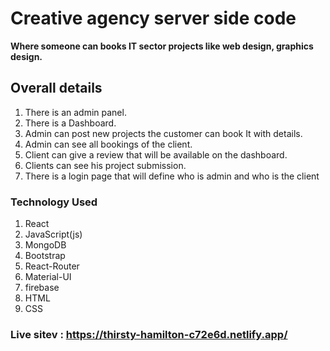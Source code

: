 # Creative agency server side code
**Where someone can books IT sector projects like web design, graphics design.**
## Overall details

1. There is an admin panel.
2. There is a Dashboard.
3. Admin can post new projects the customer can book It with details.
4. Admin can see all bookings of the client.
5. Client can give a review that will be available on the dashboard.
6. Clients can see his project submission.
7. There is a login page that will define who is admin and who is the client

### Technology Used

1. React
2. JavaScript(js)
3. MongoDB
4. Bootstrap
5. React-Router
6. Material-UI
7. firebase
8. HTML
9. CSS

### Live sitev : https://thirsty-hamilton-c72e6d.netlify.app/
